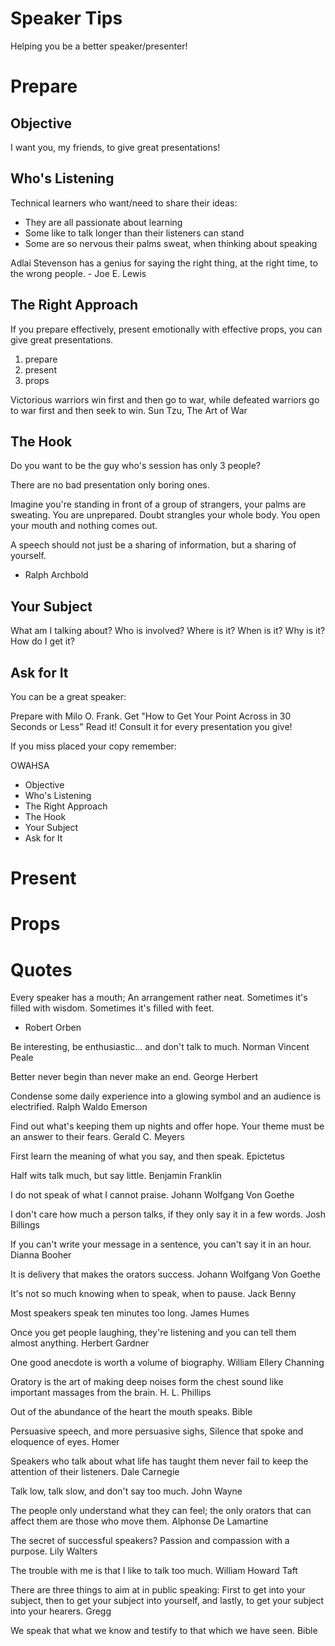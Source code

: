 Speaker Tips
============

Helping you be a better speaker/presenter!


Prepare
=======

Objective
---------

I want you, my friends, to give great presentations!

Who's Listening
---------------

Technical learners who want/need to share their ideas:

* They are all passionate about learning
* Some like to talk longer than their listeners can stand
* Some are so nervous their palms sweat, when thinking about speaking


Adlai Stevenson has a genius for saying the right thing, at the right time, to the wrong people. - Joe E. Lewis

The Right Approach
------------------

  If you prepare effectively, present emotionally with effective props, you can give great presentations.
  1. prepare
  2. present
  3. props

Victorious warriors win first and then go to war, while defeated warriors go to war first and then seek to win.
Sun Tzu, The Art of War

The Hook
--------

Do you want to be the guy who's session has only 3 people?

There are no bad presentation only boring ones.

Imagine you're standing in front of a group of strangers, your palms are sweating. You are unprepared. Doubt strangles your whole body. You open your mouth and nothing comes out.


A speech should not just be a sharing of information, but a sharing of yourself.
- Ralph Archbold


Your Subject
------------

What am I talking about?
Who is involved?
Where is it?
When is it?
Why is it?
How do I get it?

Ask for It
----------

You can be a great speaker:

Prepare with Milo O. Frank. Get "How to Get Your Point Across in 30 Seconds or Less" Read it! Consult it for every presentation you give!

If you miss placed your copy remember:

OWAHSA

* Objective
* Who's Listening
* The Right Approach
* The Hook
* Your Subject
* Ask for It

Present
=======

Props
=====


Quotes
======

Every speaker has a mouth;
An arrangement rather neat.
Sometimes it's filled with wisdom.
Sometimes it's filled with feet.
- Robert Orben

Be interesting, be enthusiastic... and don't talk to much.
Norman Vincent Peale

Better never begin than never make an end.
George Herbert


Condense some daily experience into a glowing symbol and an audience is electrified.
Ralph Waldo Emerson



Find out what's keeping them up nights and offer hope. Your theme must be an answer to their fears.
Gerald C. Meyers


First learn the meaning of what you say, and then speak.
Epictetus


Half wits talk much, but say little.
Benjamin Franklin


I do not speak of what I cannot praise.
Johann Wolfgang Von Goethe


I don't care how much a person talks, if they only say it in a few words.
Josh Billings

If you can't write your message in a sentence, you can't say it in an hour.
Dianna Booher

It is delivery that makes the orators success.
Johann Wolfgang Von Goethe


It's not so much knowing when to speak, when to pause.
Jack Benny


Most speakers speak ten minutes too long.
James Humes


Once you get people laughing, they're listening and you can tell them almost anything.
Herbert Gardner


One good anecdote is worth a volume of biography.
William Ellery Channing


Oratory is the art of making deep noises form the chest sound like important massages from the brain.
H. L. Phillips


Out of the abundance of the heart the mouth speaks.
Bible


Persuasive speech, and more persuasive sighs, Silence that spoke and eloquence of eyes.
Homer


Speakers who talk about what life has taught them never fail to keep the attention of their listeners.
Dale Carnegie


Talk low, talk slow, and don't say too much.
John Wayne


The people only understand what they can feel; the only orators that can affect them are those who move them.
Alphonse De Lamartine


The secret of successful speakers? Passion and compassion with a purpose.
Lily Walters


The trouble with me is that I like to talk too much.
William Howard Taft


There are three things to aim at in public speaking: First to get into your subject, then to get your subject into yourself, and lastly, to get your subject into your hearers.
Gregg

We speak that what we know and testify to that which we have seen.
Bible

